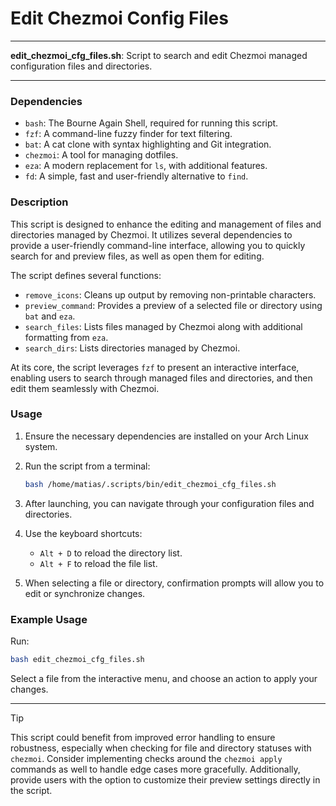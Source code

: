 # Edit Chezmoi Config Files

---

**edit_chezmoi_cfg_files.sh**: Script to search and edit Chezmoi managed configuration files and directories.

---

### Dependencies

- `bash`: The Bourne Again Shell, required for running this script.
- `fzf`: A command-line fuzzy finder for text filtering.
- `bat`: A cat clone with syntax highlighting and Git integration.
- `chezmoi`: A tool for managing dotfiles.
- `eza`: A modern replacement for `ls`, with additional features.
- `fd`: A simple, fast and user-friendly alternative to `find`.

### Description

This script is designed to enhance the editing and management of files and directories managed by Chezmoi. It utilizes several dependencies to provide a user-friendly command-line interface, allowing you to quickly search for and preview files, as well as open them for editing.

The script defines several functions:
- `remove_icons`: Cleans up output by removing non-printable characters.
- `preview_command`: Provides a preview of a selected file or directory using `bat` and `eza`.
- `search_files`: Lists files managed by Chezmoi along with additional formatting from `eza`.
- `search_dirs`: Lists directories managed by Chezmoi.

At its core, the script leverages `fzf` to present an interactive interface, enabling users to search through managed files and directories, and then edit them seamlessly with Chezmoi.

### Usage

1. Ensure the necessary dependencies are installed on your Arch Linux system.
2. Run the script from a terminal:
   ```bash
   bash /home/matias/.scripts/bin/edit_chezmoi_cfg_files.sh
   ```

3. After launching, you can navigate through your configuration files and directories.
4. Use the keyboard shortcuts:
   - `Alt + D` to reload the directory list.
   - `Alt + F` to reload the file list.
5. When selecting a file or directory, confirmation prompts will allow you to edit or synchronize changes.

### Example Usage
Run:
```bash
bash edit_chezmoi_cfg_files.sh
```
Select a file from the interactive menu, and choose an action to apply your changes.

---

> [!TIP]
This script could benefit from improved error handling to ensure robustness, especially when checking for file and directory statuses with `chezmoi`. Consider implementing checks around the `chezmoi apply` commands as well to handle edge cases more gracefully. Additionally, provide users with the option to customize their preview settings directly in the script.